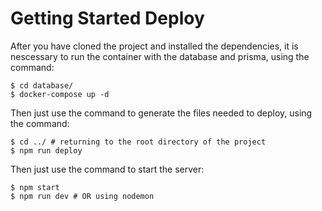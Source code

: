 # Getting Started Deploy
After you have cloned the project and installed the dependencies, it is nescessary to run the container with the database and prisma, using the command:
```shell
$ cd database/
$ docker-compose up -d
```

Then just use the command to generate the files needed to deploy, using the command:
```shell
$ cd ../ # returning to the root directory of the project
$ npm run deploy
```

Then just use the command to start the server:
```shell
$ npm start 
$ npm run dev # OR using nodemon
```